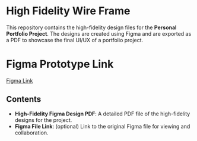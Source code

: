 # High Fidelity Wire Frame

This repository contains the high-fidelity design files for the **Personal Portfolio Project**. The designs are created using Figma and are exported as a PDF to showcase the final UI/UX of a portfolio project.

# Figma Prototype Link

[Figma Link](https://www.figma.com/proto/s6MYkXBCzovYa0r0YAngkO/portfolio-profile-design?t=myWpkVSfYzS5dc5k-1)


## Contents

- **High-Fidelity Figma Design PDF**: A detailed PDF file of the high-fidelity designs for the project.
- **Figma File Link**: (optional) Link to the original Figma file for viewing and collaboration.

